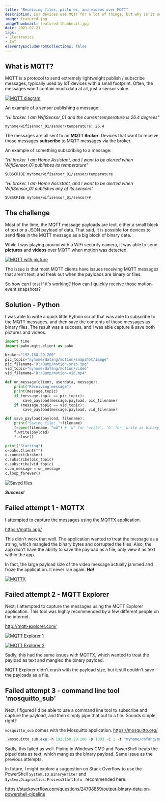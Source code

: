 ```yaml
---
title: "Receiving files, pictures, and videos over MQTT"
description: IoT devices use MQTT for a lot of things, but why is it so difficult when they use MQTT to send files, pictures, and videos?
image: featured.jpg
imageThumbnail: featured-thumbnail.jpg
date: 2021-07-21
tags:
- Electronics
- IoT
eleventyExcludeFromCollections: false
---
```


## What is MQTT?
MQTT is a protocol to send extremely lightweight publish / subscribe messages, typically used by IoT devices with a small footprint. Often, the messages won't contain much data at all, just a sensor value.

[![MQTT diagram](mqtt-diagram.jpg)](mqtt-diagram.jpg)

An example of a sensor publishing a message:

*"Hi broker. I am WifiSensor_01 and the current temperature is 26.4 degrees"*
```
myhome/wifisensor_01/sensor/temperature: 26.4
```

The messages are all sent to an **MQTT Broker**. Devices that want to receive those messages **subscribe** to MQTT messages via the broker.

An example of something subscribing to a message:

*"Hi broker. I am Home Assistant, and I want to be alerted when WifiSensor_01 publishes its temperature"*
```
SUBSCRIBE myhome/wifisensor_01/sensor/temperature
```

*"Hi broker. I am Home Assistant, and I want to be alerted when WifiSensor_01 publishes any of its sensors"*
```
SUBSCRIBE myhome/wifisensor_01/sensor/#
```

## The challenge
Most of the time, the MQTT message payloads are text, either a small block of text or a JSON payload of data. That said, it is possible for devices to send **files** in the MQTT message as a big block of binary data.

While I was playing around with a WiFi security camera, it was able to send **pictures** and **videos** over MQTT when motion was detected.

[![MQTT with picture](mqtt-with-picture.png)](mqtt-with-picture.png)

The issue is that most MQTT clients have issues receiving MQTT messages that aren't text, and freak out when the payloads are binary or files.

So how can I test if it's working? How can I quickly receive those motion-event snapshots?

## Solution - Python
I was able to write a quick little Python script that was able to subscribe to the MQTT messages, and then save the contents of those messages as binary files. The result was a success, and I was able capture & save both pictures and videos.

```py
import time
import paho.mqtt.client as paho

broker="192.168.29.200"
pic_topic="myhome/dafang/motion/snapshot/image"
pic_filename="D:/Dump/motion-snap.jpg"
vid_topic="myhome/dafang/motion/video"
vid_filename="D:/Dump/motion-vid.mp4"

def on_message(client, userdata, message):
    print("Receiving message")
    print(message.topic)
    if (message.topic == pic_topic):
        save_payload(message.payload, pic_filename)
    if (message.topic == vid_topic):
        save_payload(message.payload, vid_filename)

def save_payload(payload, filename):
    print("Saving file: "+filename)
    f=open(filename, "wb") # 'w' for 'write', 'b' for 'write as binary, not text'
    f.write(payload)
    f.close()

print("Starting")
c=paho.Client("")
c.connect(broker)
c.subscribe(pic_topic)
c.subscribe(vid_topic)
c.on_message = on_message
c.loop_forever()
```

[![Saved files](saved-files.png)](saved-files.png)

***Success!***

## Failed attempt 1 - MQTTX
I attempted to capture the messages using the MQTTX application.

https://mqttx.app/

This didn't work that well. The application wanted to treat the message as a string, which mangled the binary bytes and corrupted the files. Also, the app didn't have the ability to save the payload as a file, only view it as text within the app.

In fact, the large payload size of the video message actually jammed and froze the application. It never ran again. ***Ha!***

[![MQTTX](mqttx.png)](mqttx.png)

## Failed attempt 2 - MQTT Explorer
Next, I attempted to capture the messages using the MQTT Explorer application. This tool was highly recommended by a few different people on the internet.

http://mqtt-explorer.com/

[![MQTT Explorer 1](mqtt-explorer-1.png)](mqtt-explorer-1.png)

[![MQTT Explorer 2](mqtt-explorer-2.png)](mqtt-explorer-2.png)

Sadly, this had the same issues with MQTTX, which wanted to treat the payload as text and mangled the binary payload.

MQTT Explorer didn't crash with the payload size, but it still couldn't save the payloads as a file.

## Failed attempt 3 - command line tool 'mosquitto_sub'
Next, I figured I'd be able to use a command line tool to subscribe and capture the payload, and then simply pipe that out to a file. Sounds simple, right?

`mosquitto_sub` comes with the Mosquitto application.
https://mosquitto.org/

```powershell
.\mosquitto_sub.exe -h 192.168.29.200 -p 1883 -C 1 -t "myhome/dafang/motion/snapshot/image" >> D:\Dump\motion-snapshot.jpg
```

Sadly, this failed as well. Piping in Windows CMD and PowerShell treats the piped data as text, which mangles the binary payload. Same issue as the previous attempts.

In future, I might explore a suggestion on Stack Overflow to use the PowerShell `System.IO.BinaryWriter` and `System.Diagnostics.ProcessStartInfo ` recommended here:

https://stackoverflow.com/questions/24708859/output-binary-data-on-powershell-pipeline